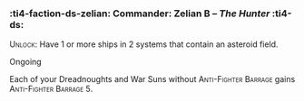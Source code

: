 ### :ti4-faction-ds-zelian: **Commander**: Zelian B – _The Hunter_ :ti4-ds:
<span style="font-variant:small-caps;">Unlock</span>: Have 1 or more ships in 2 systems that contain an asteroid field.

Ongoing

Each of your Dreadnoughts and War Suns without <span style="font-variant:small-caps;">Anti-Fighter Barrage</span> gains <span style="font-variant:small-caps;">Anti-Fighter Barrage 5</span>.
